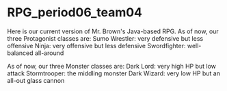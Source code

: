 # RPG_period06_team04
Here is our current version of Mr. Brown's Java-based RPG.
As of now, our three Protagonist classes are:
	Sumo Wrestler: very defensive but less offensive
	Ninja: very offensive but less defensive
	Swordfighter: well-balanced all-around

As of now, our three Monster classes are:
	Dark Lord: very high HP but low attack
	Stormtrooper: the middling monster
	Dark Wizard: very low HP but an all-out glass cannon
